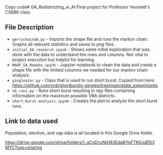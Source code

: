 Copy code# GA_Redistricting_w_AI
Final project for Professor Veomett's CS686 class 


## File Description

- `gerrychainGA.py` - Imports the shape file and runs the markov chain. Graphs all relevant statistics and saves to png files.
- `initial_GA_research.ipynb` - Shows some initial exploration that was done with the data to understand the rows and columns. Not vital to project execution but helpful for learning.
- `MAUP_GA_Remake.ipynb` - Jupyter notebook to clean the data and create a shape file with the limited columns we needed for our markov chain analysis.
- `gingleator.py` - Class that is used to run short burst. Copied from here: https://github.com/vrdi/shortbursts-gingles/tree/main/state_experiments
- `sb_runs.py` - Runs short burst resulting in npy files containing information on the maximum possible VRA districts.
- `short-burst-analysis.ipynb` - Creates the plot to analyze the short burst runs.

## Link to data used

Population, election, and vap data is all located in this Google Drive folder.

https://drive.google.com/drive/folders/1_qCsDnzNiH83EdaBYgFTKlUuB1lj3MYC?usp=sharing